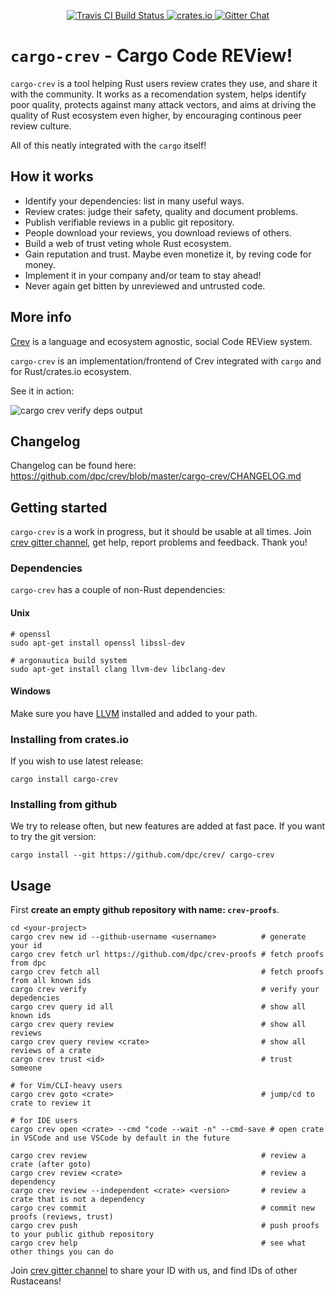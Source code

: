 <p align="center">
  <a href="https://travis-ci.org/dpc/crev">
      <img src="https://img.shields.io/travis/dpc/crev/master.svg?style=flat-square" alt="Travis CI Build Status">
  </a>
  <a href="https://crates.io/crates/cargo-crev">
      <img src="http://meritbadge.herokuapp.com/cargo-crev?style=flat-square" alt="crates.io">
  </a>
  <a href="https://gitter.im/dpc/crev">
      <img src="https://img.shields.io/badge/GITTER-join%20chat-green.svg?style=flat-square" alt="Gitter Chat">
  </a>
  <br>
</p>

# `cargo-crev` - Cargo Code REView!


`cargo-crev` is a tool helping Rust users review crates they use,
and share it with the community. It works as a recomendation system,
helps identify poor quality, protects against many attack
vectors, and aims at driving the quality of Rust ecosystem even higher,
by encouraging continous peer review culture.

All of this neatly integrated with the `cargo` itself!

## How it works

* Identify your dependencies: list in many useful ways.
* Review crates: judge their safety, quality and document problems.
* Publish verifiable reviews in a public git repository.
* People download your reviews, you download reviews of others.
* Build a web of trust veting whole Rust ecosystem.
* Gain reputation and trust. Maybe even monetize it, by reving code for money.
* Implement it in your company and/or team to stay ahead!
* Never again get bitten by unreviewed and untrusted code.

## More info

[Crev](https://github.com/dpc/crev/) is a language and ecosystem agnostic,
social Code REView system.

`cargo-crev` is an implementation/frontend of Crev integrated with `cargo` and
for Rust/crates.io ecosystem.

See it in action:

![`cargo crev verify deps` output](https://i.imgur.com/wDQAKur.png)

## Changelog

Changelog can be found here: https://github.com/dpc/crev/blob/master/cargo-crev/CHANGELOG.md

## Getting started

`cargo-crev` is a work in progress, but it should be usable at all times.
Join [crev gitter channel](https://gitter.im/dpc/crev), get help,
report problems and feedback. Thank you!

### Dependencies
`cargo-crev` has a couple of non-Rust dependencies:

#### Unix

```
# openssl
sudo apt-get install openssl libssl-dev

# argonautica build system
sudo apt-get install clang llvm-dev libclang-dev
```

#### Windows

Make sure you have
[LLVM](http://releases.llvm.org/download.html) installed and added to your
path.

### Installing from crates.io



If you wish to use latest release:

```
cargo install cargo-crev
```

### Installing from github

We try to release often, but new features are added at fast pace. If
you want to try the git version:

```
cargo install --git https://github.com/dpc/crev/ cargo-crev
```

## Usage

First **create an empty github repository with name: `crev-proofs`**.

```
cd <your-project>
cargo crev new id --github-username <username>          # generate your id
cargo crev fetch url https://github.com/dpc/crev-proofs # fetch proofs from dpc
cargo crev fetch all                                    # fetch proofs from all known ids
cargo crev verify                                       # verify your depedencies
cargo crev query id all                                 # show all known ids
cargo crev query review                                 # show all reviews
cargo crev query review <crate>                         # show all reviews of a crate
cargo crev trust <id>                                   # trust someone

# for Vim/CLI-heavy users
cargo crev goto <crate>                                 # jump/cd to crate to review it

# for IDE users
cargo crev open <crate> --cmd "code --wait -n" --cmd-save # open crate in VSCode and use VSCode by default in the future

cargo crev review                                       # review a crate (after goto)
cargo crev review <crate>                               # review a dependency
cargo crev review --independent <crate> <version>       # review a crate that is not a dependency
cargo crev commit                                       # commit new proofs (reviews, trust)
cargo crev push                                         # push proofs to your public github repository
cargo crev help                                         # see what other things you can do
```

Join [crev gitter channel](https://gitter.im/dpc/crev) to share your ID with us,
and find IDs of other Rustaceans!
